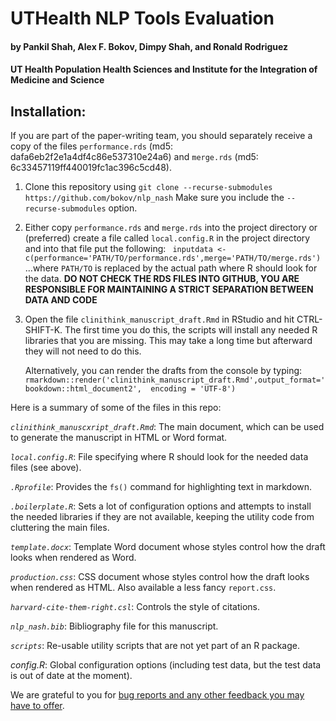 # UTHealth NLP Tools Evaluation
#### by Pankil Shah, Alex F. Bokov, Dimpy Shah, and Ronald Rodriguez
#### UT Health Population Health Sciences and Institute for the Integration of Medicine and Science

## Installation:

If you are part of the paper-writing team, you should separately receive a copy
of the files `performance.rds` (md5: dafa6eb2f2e1a4df4c86e537310e24a6) and 
`merge.rds` (md5: 6c33457119ff440019fc1ac396c5cd48).

1. Clone this repository using 
   `git clone --recurse-submodules https://github.com/bokov/nlp_nash`
   Make sure you include the `--recurse-submodules` option.
   
2. Either copy `performance.rds` and `merge.rds` into the project directory or 
   (preferred) create a file called `local.config.R` in the project directory 
   and into that file put the following: 
   ` inputdata <- c(performance='PATH/TO/performance.rds',merge='PATH/TO/merge.rds')`
   ...where `PATH/TO` is replaced by the actual path where R should look for the 
   data. __DO NOT CHECK THE RDS FILES INTO GITHUB, YOU ARE RESPONSIBLE FOR
   MAINTAINING A STRICT SEPARATION BETWEEN DATA AND CODE__

3. Open the file `clinithink_manuscript_draft.Rmd` in  RStudio and 
   hit CTRL-SHIFT-K. The first time you do this, the scripts will install any
   needed R libraries that you are missing. This may take a long time but 
   afterward they will not need to do this.
   
   Alternatively, you can render the drafts from the console by typing:
   `rmarkdown::render('clinithink_manuscript_draft.Rmd',output_format='bookdown::html_document2',  encoding = 'UTF-8')`
   

Here is a summary of some of the files in this repo:

*`clinithink_manuscxript_draft.Rmd`*: The main document, which can be used to
generate the manuscript in HTML or Word format.

*`local.config.R`*: File specifying where R should look for the needed data 
files (see above).

*`.Rprofile`*: Provides the `fs()` command for highlighting text in markdown.

*`.boilerplate.R`*: Sets a lot of configuration options and attempts to install
the needed libraries if they are not available, keeping the utility code from
cluttering the main files.

*`template.docx`*: Template Word document whose styles control how the draft 
looks when rendered as Word.

*`production.css`*: CSS document whose styles control how the draft looks when 
rendered as HTML. Also available a less fancy `report.css`.

*`harvard-cite-them-right.csl`*: Controls the style of citations.

*`nlp_nash.bib`*: Bibliography file for this manuscript.

*`scripts`*: Re-usable utility scripts that are not yet part of an R package.

*config.R*: Global configuration options (including test data, but the test 
data is out of date at the moment).

We are grateful to you for [bug reports and any other feedback you may have to offer](https://github.com/bokov/nlp_nash/issues).


